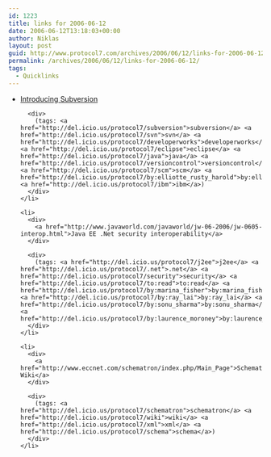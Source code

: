 ```yaml
---
id: 1223
title: links for 2006-06-12
date: 2006-06-12T13:18:03+00:00
author: Niklas
layout: post
guid: http://www.protocol7.com/archives/2006/06/12/links-for-2006-06-12/
permalink: /archives/2006/06/12/links-for-2006-06-12/
tags:
  - Quicklinks
---
```

<div class='microid-025572ea65761df93e7b6bf0d113c066283bcab1'>
  <ul>
    <li>
      <div>
        <a href="http://www-128.ibm.com/developerworks/java/library/j-subversion/index.html?ca=drs-">Introducing Subversion</a>
      </div>
      
      <div>
        (tags: <a href="http://del.icio.us/protocol7/subversion">subversion</a> <a href="http://del.icio.us/protocol7/svn">svn</a> <a href="http://del.icio.us/protocol7/developerworks">developerworks</a> <a href="http://del.icio.us/protocol7/eclipse">eclipse</a> <a href="http://del.icio.us/protocol7/java">java</a> <a href="http://del.icio.us/protocol7/versioncontrol">versioncontrol</a> <a href="http://del.icio.us/protocol7/scm">scm</a> <a href="http://del.icio.us/protocol7/by:elliotte_rusty_harold">by:elliotte_rusty_harold</a> <a href="http://del.icio.us/protocol7/ibm">ibm</a>)
      </div>
    </li>
    
    <li>
      <div>
        <a href="http://www.javaworld.com/javaworld/jw-06-2006/jw-0605-interop.html">Java EE .Net security interoperability</a>
      </div>
      
      <div>
        (tags: <a href="http://del.icio.us/protocol7/j2ee">j2ee</a> <a href="http://del.icio.us/protocol7/.net">.net</a> <a href="http://del.icio.us/protocol7/security">security</a> <a href="http://del.icio.us/protocol7/to:read">to:read</a> <a href="http://del.icio.us/protocol7/by:marina_fisher">by:marina_fisher</a> <a href="http://del.icio.us/protocol7/by:ray_lai">by:ray_lai</a> <a href="http://del.icio.us/protocol7/by:sonu_sharma">by:sonu_sharma</a> <a href="http://del.icio.us/protocol7/by:laurence_moroney">by:laurence_moroney</a>)
      </div>
    </li>
    
    <li>
      <div>
        <a href="http://www.eccnet.com/schematron/index.php/Main_Page">Schematron Wiki</a>
      </div>
      
      <div>
        (tags: <a href="http://del.icio.us/protocol7/schematron">schematron</a> <a href="http://del.icio.us/protocol7/wiki">wiki</a> <a href="http://del.icio.us/protocol7/xml">xml</a> <a href="http://del.icio.us/protocol7/schema">schema</a>)
      </div>
    </li>
  </ul>
</div>